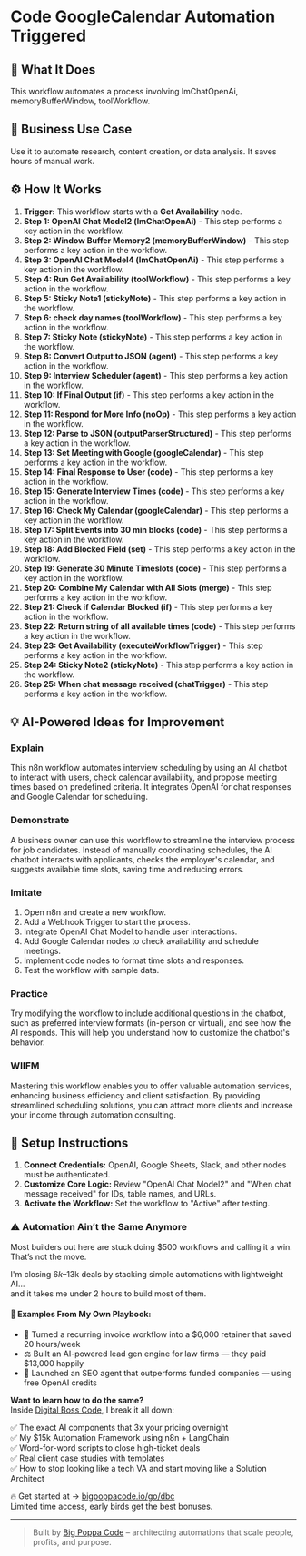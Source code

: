 # Code GoogleCalendar Automation Triggered

## 🚀 What It Does
This workflow automates a process involving lmChatOpenAi, memoryBufferWindow, toolWorkflow.

## 💼 Business Use Case
Use it to automate research, content creation, or data analysis. It saves hours of manual work.

## ⚙️ How It Works
1.  **Trigger:** This workflow starts with a **Get Availability** node.
2. **Step 1: OpenAI Chat Model2 (lmChatOpenAi)** - This step performs a key action in the workflow.
3. **Step 2: Window Buffer Memory2 (memoryBufferWindow)** - This step performs a key action in the workflow.
4. **Step 3: OpenAI Chat Model4 (lmChatOpenAi)** - This step performs a key action in the workflow.
5. **Step 4: Run Get Availability (toolWorkflow)** - This step performs a key action in the workflow.
6. **Step 5: Sticky Note1 (stickyNote)** - This step performs a key action in the workflow.
7. **Step 6: check day names (toolWorkflow)** - This step performs a key action in the workflow.
8. **Step 7: Sticky Note (stickyNote)** - This step performs a key action in the workflow.
9. **Step 8: Convert Output to JSON (agent)** - This step performs a key action in the workflow.
10. **Step 9: Interview Scheduler (agent)** - This step performs a key action in the workflow.
11. **Step 10: If Final Output (if)** - This step performs a key action in the workflow.
12. **Step 11: Respond for More Info (noOp)** - This step performs a key action in the workflow.
13. **Step 12: Parse to JSON (outputParserStructured)** - This step performs a key action in the workflow.
14. **Step 13: Set Meeting with Google (googleCalendar)** - This step performs a key action in the workflow.
15. **Step 14: Final Response to User (code)** - This step performs a key action in the workflow.
16. **Step 15: Generate Interview Times (code)** - This step performs a key action in the workflow.
17. **Step 16: Check My Calendar (googleCalendar)** - This step performs a key action in the workflow.
18. **Step 17: Split Events into 30 min blocks (code)** - This step performs a key action in the workflow.
19. **Step 18: Add Blocked Field (set)** - This step performs a key action in the workflow.
20. **Step 19: Generate 30 Minute Timeslots (code)** - This step performs a key action in the workflow.
21. **Step 20: Combine My Calendar with All Slots (merge)** - This step performs a key action in the workflow.
22. **Step 21: Check if Calendar Blocked (if)** - This step performs a key action in the workflow.
23. **Step 22: Return string of all available times (code)** - This step performs a key action in the workflow.
24. **Step 23: Get Availability (executeWorkflowTrigger)** - This step performs a key action in the workflow.
25. **Step 24: Sticky Note2 (stickyNote)** - This step performs a key action in the workflow.
26. **Step 25: When chat message received (chatTrigger)** - This step performs a key action in the workflow.

## 💡 AI-Powered Ideas for Improvement
### Explain
This n8n workflow automates interview scheduling by using an AI chatbot to interact with users, check calendar availability, and propose meeting times based on predefined criteria. It integrates OpenAI for chat responses and Google Calendar for scheduling.

### Demonstrate
A business owner can use this workflow to streamline the interview process for job candidates. Instead of manually coordinating schedules, the AI chatbot interacts with applicants, checks the employer's calendar, and suggests available time slots, saving time and reducing errors.

### Imitate
1. Open n8n and create a new workflow.
2. Add a Webhook Trigger to start the process.
3. Integrate OpenAI Chat Model to handle user interactions.
4. Add Google Calendar nodes to check availability and schedule meetings.
5. Implement code nodes to format time slots and responses.
6. Test the workflow with sample data.

### Practice
Try modifying the workflow to include additional questions in the chatbot, such as preferred interview formats (in-person or virtual), and see how the AI responds. This will help you understand how to customize the chatbot's behavior.

### WIIFM
Mastering this workflow enables you to offer valuable automation services, enhancing business efficiency and client satisfaction. By providing streamlined scheduling solutions, you can attract more clients and increase your income through automation consulting.

## 🔧 Setup Instructions
1. **Connect Credentials:** OpenAI, Google Sheets, Slack, and other nodes must be authenticated.
2. **Customize Core Logic:** Review "OpenAI Chat Model2" and "When chat message received" for IDs, table names, and URLs.
3. **Activate the Workflow:** Set the workflow to "Active" after testing.

### ⚠️ Automation Ain’t the Same Anymore

Most builders out here are stuck doing $500 workflows and calling it a win.  
That’s not the move.  

I'm closing $6k–$13k deals by stacking simple automations with lightweight AI...  
and it takes me under 2 hours to build most of them.

#### 🧠 Examples From My Own Playbook:
- 🔁 Turned a recurring invoice workflow into a $6,000 retainer that saved 20 hours/week  
- ⚖️ Built an AI-powered lead gen engine for law firms — they paid $13,000 happily  
- 🚀 Launched an SEO agent that outperforms funded companies — using free OpenAI credits  

**Want to learn how to do the same?**  
Inside [Digital Boss Code](https://bigpoppacode.io/go/dbc), I break it all down:

✅ The exact AI components that 3x your pricing overnight  
✅ My $15k Automation Framework using n8n + LangChain  
✅ Word-for-word scripts to close high-ticket deals  
✅ Real client case studies with templates  
✅ How to stop looking like a tech VA and start moving like a Solution Architect  

🔥 Get started at → [bigpoppacode.io/go/dbc](https://bigpoppacode.io/go/dbc)  
Limited time access, early birds get the best bonuses.

---
> Built by [Big Poppa Code](https://bigpoppacode.io) – architecting automations that scale people, profits, and purpose.
